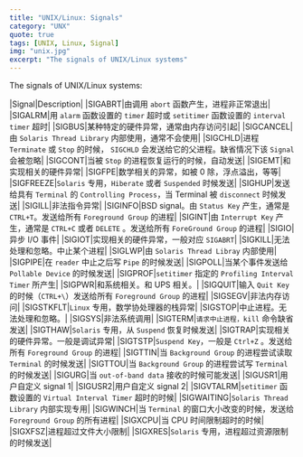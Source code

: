 ```yaml
---
title: "UNIX/Linux: Signals"
category: "UNX"
quote: true
tags: [UNIX, Linux, Signal]
img: "unix.jpg"
excerpt: "The signals of UNIX/Linux systems"
---
```

The signals of UNIX/Linux systems:

|Signal|Description|
|SIGABRT|由调用 `abort` 函数产生，进程非正常退出|
|SIGALRM|用 `alarm` 函数设置的 `timer` 超时或 `setitimer` 函数设置的 `interval timer` 超时|
|SIGBUS|某种特定的硬件异常，通常由内存访问引起|
|SIGCANCEL|由 `Solaris Thread Library` 内部使用，通常不会使用|
|SIGCHLD|进程 `Terminate` 或 `Stop` 的时候， `SIGCHLD` 会发送给它的父进程。缺省情况下该 `Signal` 会被忽略|
|SIGCONT|当被 `Stop` 的进程恢复运行的时候，自动发送|
|SIGEMT|和实现相关的硬件异常|
|SIGFPE|数学相关的异常，如被 0 除，浮点溢出，等等|
|SIGFREEZE|`Solaris` 专用，`Hiberate` 或者 `Suspended` 时候发送|
|SIGHUP|发送给具有 `Terminal` 的 `Controlling Process`，当 Terminal 被 `disconnect` 时候发送|
|SIGILL|非法指令异常|
|SIGINFO|BSD signal。由 `Status Key` 产生，通常是 `CTRL+T`。发送给所有 `Foreground Group` 的进程|
|SIGINT|由 `Interrupt Key` 产生，通常是 `CTRL+C` 或者 `DELETE` 。发送给所有 `ForeGround Group` 的进程|
|SIGIO|异步 I/O 事件|
|SIGIOT|实现相关的硬件异常，一般对应 `SIGABRT`|
|SIGKILL|无法处理和忽略。中止某个进程|
|SIGLWP|由 `Solaris Thread Libray` 内部使用|
|SIGPIPE|在 `reader` 中止之后写 `Pipe` 的时候发送|
|SIGPOLL|当某个事件发送给 `Pollable Device` 的时候发送|
|SIGPROF|`setitimer` 指定的 `Profiling Interval Timer` 所产生|
|SIGPWR|和系统相关。和 UPS 相关。|
|SIGQUIT|输入 `Quit Key` 的时候（`CTRL+\`）发送给所有 `Foreground Group` 的进程|
|SIGSEGV|非法内存访问|
|SIGSTKFLT|`Linux` 专用，数学协处理器的栈异常|
|SIGSTOP|中止进程。无法处理和忽略。|
|SIGSYS|非法系统调用|
|SIGTERM|`请求中止进程，kill` 命令缺省发送|
|SIGTHAW|`Solaris` 专用，从 `Suspend` 恢复时候发送|
|SIGTRAP|实现相关的硬件异常。一般是调试异常|
|SIGTSTP|`Suspend Key`，一般是 `Ctrl+Z` 。发送给所有 `Foreground Group` 的进程|
|SIGTTIN|当 `Background Group` 的进程尝试读取 `Terminal` 的时候发送|
|SIGTTOU|当 `Background Group` 的进程尝试写 `Terminal` 的时候发送|
|SIGURG|当 `out-of-band data` 接收的时候可能发送|
|SIGUSR1|用户自定义 signal 1|
|SIGUSR2|用户自定义 signal 2|
|SIGVTALRM|`setitimer` 函数设置的 `Virtual Interval Timer` 超时的时候|
|SIGWAITING|`Solaris Thread Library` 内部实现专用|
|SIGWINCH|当 `Terminal` 的窗口大小改变的时候，发送给 `Foreground Group` 的所有进程|
|SIGXCPU|当 CPU 时间限制超时的时候|
|SIGXFSZ|进程超过文件大小限制|
|SIGXRES|`Solaris` 专用，进程超过资源限制的时候发送|
